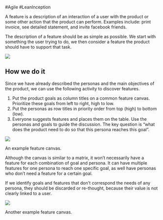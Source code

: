 #Agile #LeanInception 

A feature is a description of an interaction of a user with the product or some other action that the product can perform. Examples include: print invoice, see detailed statement, and invite facebook friends.

The description of a feature should be as simple as possible. We start with something the user trying to do, we then consider a feature the product should have to support that task.

![](https://martinfowler.com/articles/lean-inception/monster-features.jpg)

## How we do it

Since we have already described the personas and the main objectives of the product, we can use the following activity to discover features.

1. Put the product goals as column titles on a common feature canvas. Prioritize these goals from left to right, high to low.
2. Put the personas as row titles in priority order from top (high) to bottom (low).
3. Everyone suggests features and places them on the table. Use the personas and goals to guide the discussion. The key question is “what does the product need to do so that this persona reaches this goal”.

![](https://martinfowler.com/articles/lean-inception/features1-antes.jpg)

An example feature canvas.

Although the canvas is similar to a matrix, it won’t necessarily have a feature for each combination of goal and persona. It can have multiple features for one persona to reach one specific goal, as well have personas who don’t need a feature for a certain goal.

If we identify goals and features that don't correspond the needs of any persona, they should be discarded or re-thought, because their value is not clearly linked to a user.

![](https://martinfowler.com/articles/lean-inception/features2-antes.jpg)

Another example feature canvas.